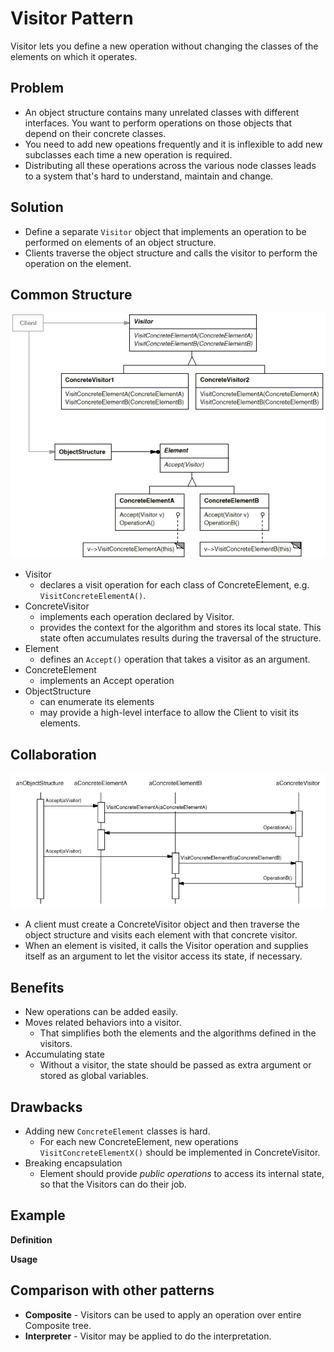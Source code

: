 ﻿# Visitor Pattern

Visitor lets you define a new operation without changing the classes of the elements on which it operates.

## Problem

- An object structure contains many unrelated classes with different interfaces. You want to perform operations on those objects that depend on their concrete classes.
- You need to add new opeations frequently and it is inflexible to add new subclasses each time a new operation is required.
- Distributing all these operations across the various node classes leads to a system that's hard to understand, maintain and change.

## Solution

- Define a separate `Visitor` object that implements an operation to be performed on elements of an object structure.
- Clients traverse the object structure and calls the visitor to perform the operation on the element.

## Common Structure

![Common structure of Visitor pattern](img/structure.gif)

* Visitor
  * declares a visit operation for each class of ConcreteElement, e.g. `VisitConcreteElementA()`.
* ConcreteVisitor
  * implements each operation declared by Visitor.
  * provides the context for the algorithm and stores its local state. This state often accumulates results during the traversal of the structure.
* Element
  * defines an `Accept()` operation that takes a visitor as an argument.
* ConcreteElement
  * implements an Accept operation
* ObjectStructure
  * can enumerate its elements
  * may provide a high-level interface to allow the Client to visit its elements.

## Collaboration

![Collaboration](img/collaboration.gif)

* A client must create a ConcreteVisitor object and then traverse the object structure and visits each element with that concrete visitor.
* When an element is visited, it calls the Visitor operation and supplies itself as an argument to let the visitor access its state, if necessary.

## Benefits

* New operations can be added easily.
* Moves related behaviors into a visitor.
  * That simplifies both the elements and the algorithms defined in the visitors.
* Accumulating state
  * Without a visitor, the state should be passed as extra argument or stored as global variables.

## Drawbacks

* Adding new `ConcreteElement` classes is hard. 
  * For each new ConcreteElement, new operations `VisitConcreteElementX()` should be implemented in ConcreteVisitor.
* Breaking encapsulation
  * Element should provide *public operations* to access its internal state, so that the Visitors can do their job. 

## Example

**Definition**

**Usage**

## Comparison with other patterns

* **Composite** - Visitors can be used to apply an operation over entire Composite tree.
* **Interpreter** - Visitor may be applied to do the interpretation.